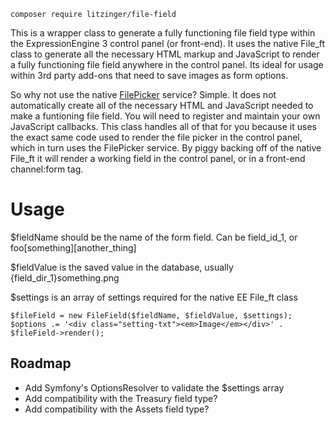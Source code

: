 ```
composer require litzinger/file-field
```

This is a wrapper class to generate a fully functioning file field type within the ExpressionEngine 3 control panel (or front-end). It uses the native File_ft class to generate all the necessary HTML markup and JavaScript to render a fully functioning file field anywhere in the control panel. Its ideal for usage within 3rd party add-ons that need to save images as form options.

So why not use the native [FilePicker](https://docs.expressionengine.com/latest/development/services/filepicker.html "FilePicker") service? Simple. It does not automatically create all of the necessary HTML and JavaScript needed to make a funtioning file field. You will need to register and maintain your own JavaScript callbacks. This class handles all of that for you because it uses the exact same code used to render the file picker in the control panel, which in turn uses the FilePicker service. By piggy backing off of the native File_ft it will render a working field in the control panel, or in a front-end channel:form tag.

# Usage

$fieldName should be the name of the form field. Can be field_id_1, or foo[something][another_thing]

$fieldValue is the saved value in the database, usually {field_dir_1}something.png
 
$settings is an array of settings required for the native EE File_ft class

```
$fileField = new FileField($fieldName, $fieldValue, $settings);
$options .= '<div class="setting-txt"><em>Image</em></div>' . $fileField->render();
```

## Roadmap

- Add Symfony's OptionsResolver to validate the $settings array
- Add compatibility with the Treasury field type?
- Add compatibility with the Assets field type?
